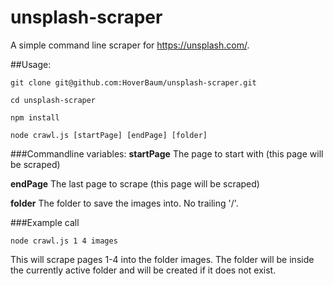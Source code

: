 # unsplash-scraper
A simple command line scraper for https://unsplash.com/.

##Usage:

```
git clone git@github.com:HoverBaum/unsplash-scraper.git

cd unsplash-scraper

npm install

node crawl.js [startPage] [endPage] [folder]
```

###Commandline variables:
**startPage** The page to start with (this page will be scraped)

**endPage** The last page to scrape (this page will be scraped)

**folder** The folder to save the images into. No trailing '/'.

###Example call

`node crawl.js 1 4 images`

This will scrape pages 1-4 into the folder images. The folder will be inside the currently active folder and will be created if it does not exist.

